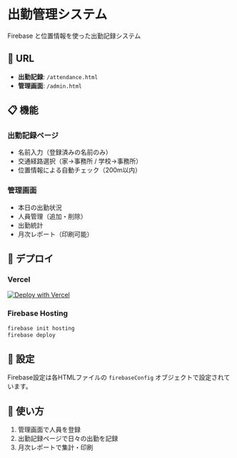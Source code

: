 # 出勤管理システム

Firebase と位置情報を使った出勤記録システム

## 🔗 URL

- **出勤記録**: `/attendance.html`
- **管理画面**: `/admin.html`

## 📋 機能

### 出勤記録ページ
- 名前入力（登録済みの名前のみ）
- 交通経路選択（家→事務所 / 学校→事務所）
- 位置情報による自動チェック（200m以内）

### 管理画面
- 本日の出勤状況
- 人員管理（追加・削除）
- 出勤統計
- 月次レポート（印刷可能）

## 🚀 デプロイ

### Vercel
[![Deploy with Vercel](https://vercel.com/button)](https://vercel.com/new/clone)

### Firebase Hosting
```bash
firebase init hosting
firebase deploy
```

## 🔧 設定

Firebase設定は各HTMLファイルの `firebaseConfig` オブジェクトで設定されています。

## 📱 使い方

1. 管理画面で人員を登録
2. 出勤記録ページで日々の出勤を記録
3. 月次レポートで集計・印刷



